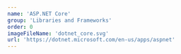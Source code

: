 ```yaml
---
name: 'ASP.NET Core'
group: 'Libraries and Frameworks'
order: 0
imageFileName: 'dotnet_core.svg'
url: 'https://dotnet.microsoft.com/en-us/apps/aspnet'
---
```

